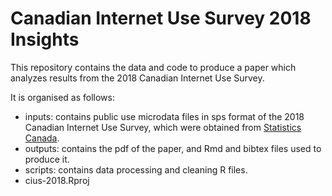 # Canadian Internet Use Survey 2018 Insights

This repository contains the data and code to produce a paper which analyzes results from the 2018 Canadian Internet Use Survey.

It is organised as follows:
- inputs: contains public use microdata files in sps format of the 2018 Canadian Internet Use Survey, which were obtained from [Statistics Canada](https://www150.statcan.gc.ca/n1/en/catalogue/56M0003X).
- outputs: contains the pdf of the paper, and Rmd and bibtex files used to produce it.
- scripts: contains data processing and cleaning R files.
- cius-2018.Rproj
